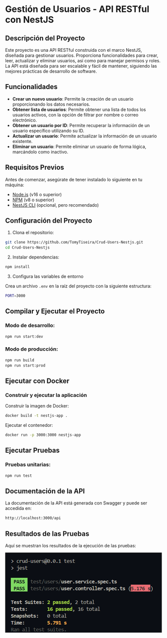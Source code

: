 # Gestión de Usuarios - API RESTful con NestJS

## Descripción del Proyecto

Este proyecto es una API RESTful construida con el marco NestJS, diseñada para gestionar usuarios. Proporciona funcionalidades para crear, leer, actualizar y eliminar usuarios, así como para manejar permisos y roles. La API está diseñada para ser escalable y fácil de mantener, siguiendo las mejores prácticas de desarrollo de software.

## Funcionalidades

- **Crear un nuevo usuario**: Permite la creación de un usuario proporcionando los datos necesarios.
- **Obtener lista de usuarios**: Permite obtener una lista de todos los usuarios activos, con la opción de filtrar por nombre o correo electrónico.
- **Obtener un usuario por ID**: Permite recuperar la información de un usuario específico utilizando su ID.
- **Actualizar un usuario**: Permite actualizar la información de un usuario existente.
- **Eliminar un usuario**: Permite eliminar un usuario de forma lógica, marcándolo como inactivo.

## Requisitos Previos

Antes de comenzar, asegúrate de tener instalado lo siguiente en tu máquina:

- [Node.js](https://nodejs.org/) (v16 o superior)
- [NPM](https://www.npmjs.com/) (v8 o superior)
- [NestJS CLI](https://docs.nestjs.com/cli/overview) (opcional, pero recomendado)

## Configuración del Proyecto

1. Clona el repositorio:

```bash
git clone https://github.com/TomyTiseira/Crud-Users-Nestjs.git
cd Crud-Users-Nestjs
```

2. Instalar dependencias:

```bash
npm install
```

3. Configura las variables de entorno

Crea un archivo `.env` en la raíz del proyecto con la siguiente estructura:

```bash
PORT=3000
```

## Compilar y Ejecutar el Proyecto

### Modo de desarrollo:

```bash
npm run start:dev
```

### Modo de producción:

```bash
npm run build
npm run start:prod
```

## Ejecutar con Docker

### Construir y ejecutar la aplicación

Construir la imagen de Docker:

```bash
docker build -t nestjs-app .
```

Ejecutar el contenedor:

```bash
docker run -p 3000:3000 nestjs-app
```

## Ejecutar Pruebas

### Pruebas unitarias:

```bash
npm run test
```

## Documentación de la API

La documentación de la API está generada con Swagger y puede ser accedida en:

```bash
http://localhost:3000/api
```

## Resultados de las Pruebas

Aquí se muestran los resultados de la ejecución de las pruebas:

![Resultados de los tests](./assets//tests.png)

